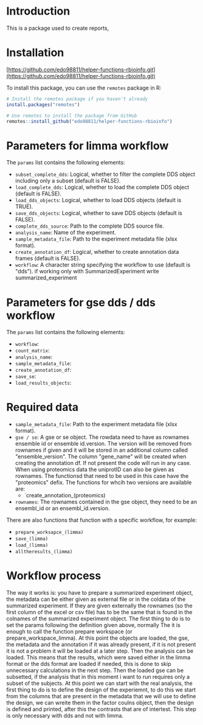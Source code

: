 # Introduction

This is a package used to create reports, 

# Installation 

[https://github.com/edo98811/helper-functions-rbioinfo.git](https://github.com/edo98811/helper-functions-rbioinfo.git)

To install this package, you can use the `remotes` package in R:

```r
# Install the remotes package if you haven't already
install.packages("remotes")

# Use remotes to install the package from GitHub
remotes::install_github("edo98811/helper-functions-rbioinfo")
```

# Parameters for limma workflow

The `params` list contains the following elements:

* `subset_complete_dds`: Logical, whether to filter the complete DDS object including only a subset (default is FALSE).
* `load_complete_dds`: Logical, whether to load the complete DDS object (default is FALSE).
* `load_dds_objects`: Logical, whether to load DDS objects (default is TRUE).
* `save_dds_objects`: Logical, whether to save DDS objects (default is FALSE).
* `complete_dds_source`: Path to the complete DDS source file.
* `analysis_name`: Name of the experiment.
* `sample_metadata_file`: Path to the experiment metadata file (xlsx format).
* `create_annotation_df`: Logical, whether to create annotation data frames (default is FALSE).
* `workflow`: A character string specifying the workflow to use (default is "dds"). if working only with SummarizedExperiment write summarized_experiment

# Parameters for gse dds / dds workflow

The `params` list contains the following elements:

* `workflow`:
* `count_matrix`:
* `analysis_name`:
* `sample_metadata_file`:
* `create_annotation_df`:
* `save_se`:
* `load_results_objects`:

# Required data
* `sample_metadata_file`: Path to the experiment metadata file (xlsx format).
* `gse / se`: A gse or se object. The rowdata need to have as rownames ensemble id or ensemble id.version. The version will be removed from rownames if given and it will be stored in an additional column called "ensemble_version". The column "gene_name" will be created when creating the annotation df. If not present the code will run in any case. When using proteomics data the uniprotID can also be given as rownames. The functionsd that need to be used in this case have the "proteomics" defix. The functions for whcih two versions are available are: 
  - `create_annotation_(proteomics)
* `rownames`: The rownames contained in the gse object, they need to be an ensembl_id or an ensembl_id.version. 

There are also functions that function with a specific workflow, for example: 
* `prepare_worksapce_(limma)`
* `save_(limma)`
* `load_(limma)`
* `alltheresults_(limma)`

# Workflow process

The way it works is: you have to prepare a summarized experiment object, the metadata can be either given as external file or in the coldata of the summarized experiment. If they are given externally the rownames (so the first column of the excel or csv file) has to be the same that is found in the colnames of the summarized experiment object. 
The first thing to do is to set the params following the definition given above, normally 
The it is enough to call the function prepare workspace (or prepare_workspace_limma). At this point the objects are loaded, the gse, the metadata and the annotation if it was already present, if it is not present it is not a problem it will be loaded at a later step. 
Then the analysis can be loaded. This means that the results, which were saved either in the limma format or the dds format are loaded if needed, this is done to skip unnecessary calculations in the next step. 
Then the loaded gse can be subsetted, if the analysis that in this moment i want to run requires only a subset of the subjects.
At this point we can start with the real analysis, the first thing to do is to define the design of the experiemnt, to do this we start from the columns that are present in the metadata that we will use to define the design, we can wreite them in the factor coulns object, then the design is defined and printed, after this the contrasts that are of intertest. This step is only necessary with dds and not with limma.